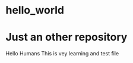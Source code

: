 # hello_world
Just an other repository
=============================
Hello Humans
This is vey learning and test file
